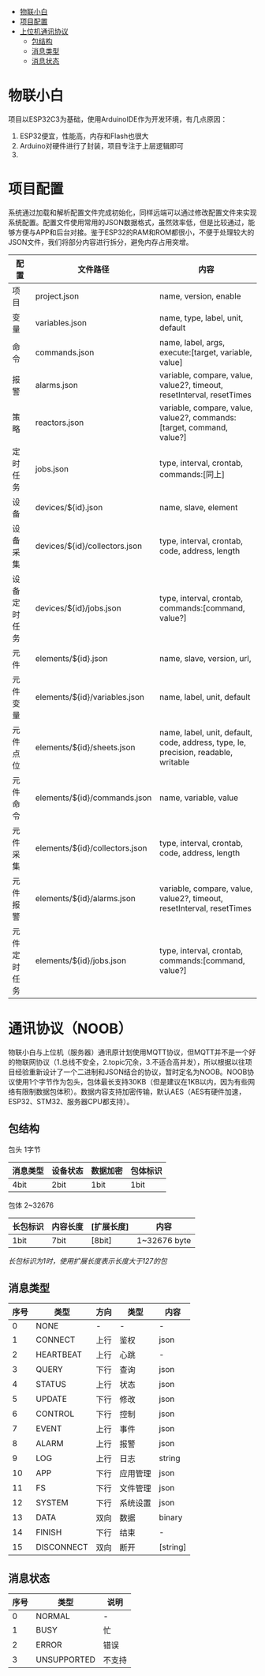 - [物联小白](#%E7%89%A9%E8%81%94%E5%B0%8F%E7%99%BD)
- [项目配置](#%E9%A1%B9%E7%9B%AE%E9%85%8D%E7%BD%AE)
- [上位机通讯协议](#%E4%B8%8A%E4%BD%8D%E6%9C%BA%E9%80%9A%E8%AE%AF%E5%8D%8F%E8%AE%AE)
  * [包结构](#%E5%8C%85%E7%BB%93%E6%9E%84)
  * [消息类型](#%E6%B6%88%E6%81%AF%E7%B1%BB%E5%9E%8B)
  * [消息状态](#%E6%B6%88%E6%81%AF%E7%8A%B6%E6%80%81)



# 物联小白

项目以ESP32C3为基础，使用ArduinoIDE作为开发环境，有几点原因：
1. ESP32便宜，性能高，内存和Flash也很大
2. Arduino对硬件进行了封装，项目专注于上层逻辑即可
3. 



# 项目配置
系统通过加载和解析配置文件完成初始化，同样远端可以通过修改配置文件来实现系统配置。配置文件使用常用的JSON数据格式，虽然效率低，但是比较通过，能够方便与APP和后台对接。鉴于ESP32的RAM和ROM都很小，不便于处理较大的JSON文件，我们将部分内容进行拆分，避免内存占用突增。

| 配置 | 文件路径 | 内容 |
|----|----|----|
| 项目 | project.json | name, version, enable |
| 变量 | variables.json | name, type, label, unit, default |
| 命令 | commands.json | name, label, args, execute:[target, variable, value] |
| 报警 | alarms.json | variable, compare, value, value2?, timeout, resetInterval, resetTimes |
| 策略 | reactors.json | variable, compare, value, value2?, commands:[target, command, value?] |
| 定时任务 | jobs.json | type, interval, crontab, commands:[同上] | 
| 设备 | devices/${id}.json | name, slave, element |
| 设备采集 | devices/${id}/collectors.json | type, interval, crontab, code, address, length |
| 设备定时任务 | devices/${id}/jobs.json | type, interval, crontab, commands:[command, value?] |
| 元件 | elements/${id}.json | name, slave, version, url,  |
| 元件变量 | elements/${id}/variables.json | name, label, unit, default |
| 元件点位 | elements/${id}/sheets.json | name, label, unit, default, code, address, type, le, precision, readable, writable |
| 元件命令 | elements/${id}/commands.json | name, variable, value |
| 元件采集 | elements/${id}/collectors.json | type, interval, crontab, code, address, length |
| 元件报警 | elements/${id}/alarms.json | variable, compare, value, value2?, timeout, resetInterval, resetTimes |
| 元件定时任务 | elements/${id}/jobs.json | type, interval, crontab, commands:[command, value?] |


# 通讯协议（NOOB）

物联小白与上位机（服务器）通讯原计划使用MQTT协议，但MQTT并不是一个好的物联网协议（1.总线不安全，2.topic冗余，3.不适合高并发），所以根据以往项目经验重新设计了一个二进制和JSON结合的协议，暂时定名为NOOB。NOOB协议使用1个字节作为包头，包体最长支持30KB（但是建议在1KB以内，因为有些网络有限制数据包体积）。数据内容支持加密传输，默认AES（AES有硬件加速，ESP32、STM32、服务器CPU都支持）。


## 包结构

包头 1字节

|消息类型|设备状态|数据加密|包体标识|
|----|----|----|----|
|4bit|2bit|1bit|1bit|

包体 2~32676

|长包标识|内容长度|[扩展长度]|内容|
|----|----|----|----|
|1bit|7bit|[8bit]|1~32676 byte|

*长包标识为1时，使用扩展长度表示长度大于127的包*


## 消息类型

| 序号 | 类型 | 方向 | 类型 | 内容 |
|----|----|----|----|----|
| 0 | NONE | - | - | - |
| 1 | CONNECT | 上行 | 鉴权 | json |
| 2 | HEARTBEAT | 上行 | 心跳 |-|
| 3 | QUERY | 下行 | 查询 |json|
| 4 | STATUS | 上行 | 状态 |json|
| 5 | UPDATE | 下行 | 修改 |json|
| 6 | CONTROL | 下行 | 控制 |json|
| 7 | EVENT | 上行 | 事件 |json|
| 8 | ALARM | 上行 | 报警 |json|
| 9 | LOG | 上行 | 日志 |string|
| 10 | APP | 下行 | 应用管理 |json|
| 11 | FS | 下行 | 文件管理 |json|
| 12 | SYSTEM | 下行 | 系统设置 |json|
| 13 | DATA | 双向 | 数据 |binary|
| 14 | FINISH | 下行 | 结束 | - |
| 15 | DISCONNECT | 双向 | 断开 |[string]|

## 消息状态

| 序号 | 类型 | 说明 |
|----|----|----|
| 0 | NORMAL | - |
| 1 | BUSY | 忙 |
| 2 | ERROR | 错误 |
| 3 | UNSUPPORTED | 不支持 |

